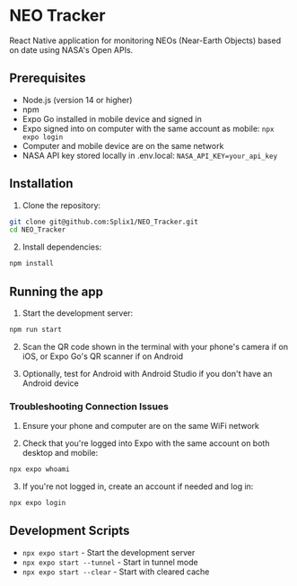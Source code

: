 # NEO Tracker
React Native application for monitoring NEOs (Near-Earth Objects) based on date using NASA's Open APIs.  

## Prerequisites

- Node.js (version 14 or higher)
- npm
- Expo Go installed in mobile device and signed in
- Expo signed into on computer with the same account as mobile: ``npx expo login``
- Computer and mobile device are on the same network
- NASA API key stored locally in .env.local: ``NASA_API_KEY=your_api_key``

## Installation

1. Clone the repository:
```bash
git clone git@github.com:Splix1/NEO_Tracker.git
cd NEO_Tracker
```

2. Install dependencies:
```bash
npm install
```

## Running the app

1. Start the development server:
```bash
npm run start
```

2. Scan the QR code shown in the terminal with your phone's camera if on iOS, or Expo Go's QR scanner if on Android

3. Optionally, test for Android with Android Studio if you don't have an Android device

### Troubleshooting Connection Issues

1. Ensure your phone and computer are on the same WiFi network

2. Check that you're logged into Expo with the same account on both desktop and mobile:
```bash
npx expo whoami
```

3. If you're not logged in, create an account if needed and log in:
```bash
npx expo login
```

## Development Scripts

- `npx expo start` - Start the development server
- `npx expo start --tunnel` - Start in tunnel mode
- `npx expo start --clear` - Start with cleared cache
